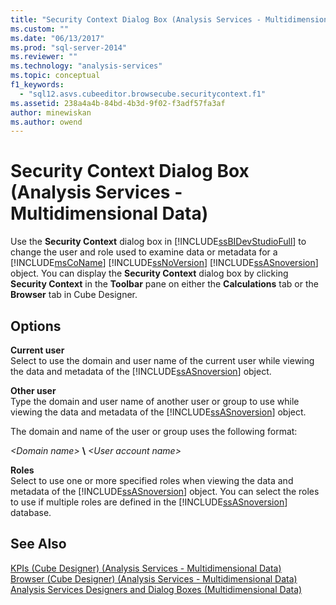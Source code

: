 ```yaml
---
title: "Security Context Dialog Box (Analysis Services - Multidimensional Data) | Microsoft Docs"
ms.custom: ""
ms.date: "06/13/2017"
ms.prod: "sql-server-2014"
ms.reviewer: ""
ms.technology: "analysis-services"
ms.topic: conceptual
f1_keywords: 
  - "sql12.asvs.cubeeditor.browsecube.securitycontext.f1"
ms.assetid: 238a4a4b-84bd-4b3d-9f02-f3adf57fa3af
author: minewiskan
ms.author: owend
---
```

# Security Context Dialog Box (Analysis Services - Multidimensional Data)
  Use the **Security Context** dialog box in [!INCLUDE[ssBIDevStudioFull](../includes/ssbidevstudiofull-md.md)] to change the user and role used to examine data or metadata for a [!INCLUDE[msCoName](../includes/msconame-md.md)] [!INCLUDE[ssNoVersion](../includes/ssnoversion-md.md)] [!INCLUDE[ssASnoversion](../includes/ssasnoversion-md.md)] object. You can display the **Security Context** dialog box by clicking **Security Context** in the **Toolbar** pane on either the **Calculations** tab or the **Browser** tab in Cube Designer.  
  
## Options  
 **Current user**  
 Select to use the domain and user name of the current user while viewing the data and metadata of the [!INCLUDE[ssASnoversion](../includes/ssasnoversion-md.md)] object.  
  
 **Other user**  
 Type the domain and user name of another user or group to use while viewing the data and metadata of the [!INCLUDE[ssASnoversion](../includes/ssasnoversion-md.md)] object.  
  
 The domain and name of the user or group uses the following format:  
  
 *\<Domain name>* **\\** *\<User account name>*  
  
 **Roles**  
 Select to use one or more specified roles when viewing the data and metadata of the [!INCLUDE[ssASnoversion](../includes/ssasnoversion-md.md)] object. You can select the roles to use if multiple roles are defined in the [!INCLUDE[ssASnoversion](../includes/ssasnoversion-md.md)] database.  
  
## See Also  
 [KPIs &#40;Cube Designer&#41; &#40;Analysis Services - Multidimensional Data&#41;](kpis-cube-designer-analysis-services-multidimensional-data.md)   
 [Browser &#40;Cube Designer&#41; &#40;Analysis Services - Multidimensional Data&#41;](browser-cube-designer-analysis-services-multidimensional-data.md)   
 [Analysis Services Designers and Dialog Boxes &#40;Multidimensional Data&#41;](analysis-services-designers-and-dialog-boxes-multidimensional-data.md)  
  
  
